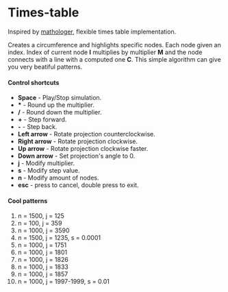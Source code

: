 # Times-table
Inspired by [mathologer](https://www.youtube.com/channel/UC1_uAIS3r8Vu6JjXWvastJg), flexible times table implementation.

Creates a circumference and highlights specific nodes. Each node given an index. Index of current node **I** multiplies by multiplier **M** and the node connects with a line with a computed one **C**. This simple algorithm can give you very beatiful patterns.

#### Control shortcuts
* **Space** - Play/Stop simulation.
* __*__ - Round up the multiplier.
* **/** - Round down the multiplier.
* **+** - Step forward.
* **-** - Step back.
* **Left arrow** - Rotate projection counterclockwise.
* **Right arrow** - Rotate projection clockwise.
* **Up arrow** - Rotate projection clockwise faster.
* **Down arrow** - Set projection's angle to 0.
* **j** - Modify multiplier.
* **s** - Modify step value.
* **n** - Modify amount of nodes.
* **esc** - press to cancel, double press to exit.

#### Cool patterns
1. n = 1500, j = 125
2. n = 100, j = 359
3. n = 1000, j = 3590
4. n = 1500, j = 1235, s = 0.0001
5. n = 1000, j = 1751
6. n = 1000, j = 1801
7. n = 1000, j = 1826
8. n = 1000, j = 1833
9. n = 1000, j = 1857
10. n = 1000, j = 1997-1999, s = 0.01
